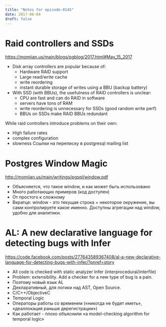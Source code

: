 ```yaml
---
title: "Notes for episode-0145"
date: 2017-06-04
draft: false
---
```


# Raid controllers and SSDs
https://momjian.us/main/blogs/pgblog/2017.html#May_15_2017

* Disk array controllers are popular because of:
    * Hardware RAID support
    * Large read/write cache
    * write reordering
    * instant durable storage of writes using a BBU (backup battery)
* With SSD (with BBUs), the usefulness of RAID controllers is unclear:
    * CPU are fast and can do RAID in software
    * servers have tons of RAM
    * write reordering is unnecessary for SSDs (good random write perf)
    * BBUs on SSDs make RAID BBUs redundant

While raid controllers introduce problems on their own:
* High failure rates
* complex configuration
* slowness
Ссылки на переписку в postgresql mailing list


# Postgres Window Magic
http://momjian.us/main/writings/pgsql/window.pdf

* Объясняется, что такое window, и как может быть использовано
* Много работающих примеров (код доступен)
* От простого к сложному
* Вкратце: window - это текущая строка + некоторое окружение, вы сами контролируете какое именно. Доступны агрегации над window, удобно для аналитики.


# AL: A new declarative language for detecting bugs with Infer
https://code.facebook.com/posts/277643589367408/al-a-new-declarative-language-for-detecting-bugs-with-infer/?pnref=story

* All code is checked with static analyzer Infer (interprocedural/interfile)
* Problem: extensibility. Add a checker for a new type of bug is a pain.
* Поэтому новый язык AL
* Декларативный, для логики над AST, Open Source.
* C/C++/ObjectiveC
* Temporal Logic
* Операторы работы со временем («никогда не будет иметь», «деаллокация раньше дерегистрации»)
* Как работает - плохо объяснили «a model-checking algorithm for temporal logic»
